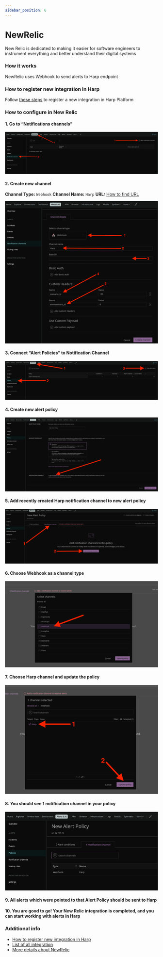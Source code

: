 ```yaml
---
sidebar_position: 6
---
```


# NewRelic

New Relic is dedicated to making it easier for software engineers to instrument everything and better understand their digital systems

### How it works
NewRelic uses Webhook to send alerts to Harp endpoint

### How to register new integration in Harp

Follow [these steps](../integration.md) to register a new integration in Harp Platform

### How to configure in New Relic

#### 1. Go to “Notifications channels”

![img_45.png](img_45.png)

#### 2. Create new channel

**Channel Type:** `Webhook`
**Channel Name:** `Harp`
**URL:** [How to find URL](../integration#how-to-find-url-for-integration)

![img_46.png](img_46.png)

#### 3. Connect “Alert Policies” to Notification Channel

![img_47.png](img_47.png)

#### 4. Create new alert policy

![img_48.png](img_48.png)

#### 5. Add recently created Harp notification channel to new alert policy

![img_49.png](img_49.png)

#### 6. Choose Webhook as a channel type

![img_50.png](img_50.png)

#### 7. Choose Harp channel and update the policy

![img_51.png](img_51.png)

#### 8. You should see 1 notification channel in your policy

![img_52.png](img_52.png)

#### 9. All alerts which were pointed to that Alert Policy should be sent to Harp

#### 10. You are good to go! Your New Relic integration is completed, and you can start working with alerts in Harp

### Additional info
- [How to register new integration in Harp](../integration.md)
- [List of all integration](../category/incoming-integrations)
- [More details about NewRelic](https://newrelic.com/)



